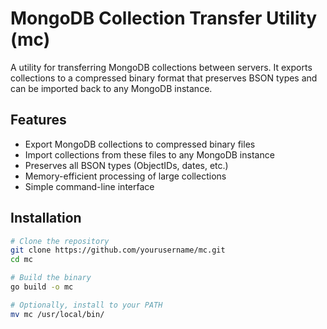 # MongoDB Collection Transfer Utility (mc)

A utility for transferring MongoDB collections between servers. It exports collections to a compressed binary format that preserves BSON types and can be imported back to any MongoDB instance.

## Features

- Export MongoDB collections to compressed binary files
- Import collections from these files to any MongoDB instance
- Preserves all BSON types (ObjectIDs, dates, etc.)
- Memory-efficient processing of large collections
- Simple command-line interface

## Installation

```bash
# Clone the repository
git clone https://github.com/yourusername/mc.git
cd mc

# Build the binary
go build -o mc

# Optionally, install to your PATH
mv mc /usr/local/bin/